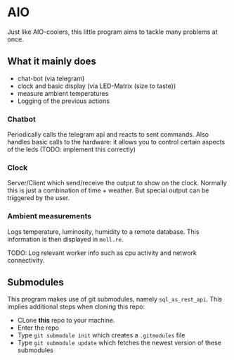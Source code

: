 # AIO

Just like AIO-coolers, this little program aims to tackle many problems at once.


## What it mainly does
* chat-bot (via telegram)
* clock and basic display (via LED-Matrix (size to taste))
* measure ambient temperatures
* Logging of the previous actions


### Chatbot
Periodically calls the telegram api and reacts to sent commands. Also handles basic calls to the hardware: it allows you to control certain aspects of the leds (TODO: implement this correctly)


### Clock
Server/Client which send/receive the output to show on the clock. Normally this is just a combination of time + weather. But special output can be triggered by the user.

### Ambient measurements
Logs temperature, luminosity, humidity to a remote database. This information is then displayed in `moll.re`.

TODO: Log relevant worker info such as cpu activity and network connectivity.


## Submodules
This program makes use of git submodules, namely `sql_as_rest_api`. This implies additional steps when cloning this repo:

* CLone **this** repo to your machine.
* Enter the repo
* Type `git submodule init` which creates a `.gitmodules` file
* Type `git submodule update` which fetches the newest version of these submodules

